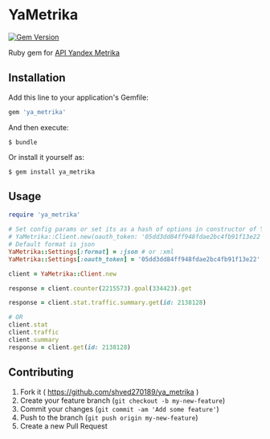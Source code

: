 # YaMetrika
[![Gem Version](https://badge.fury.io/rb/ya_metrika.svg)](http://badge.fury.io/rb/ya_metrika)

Ruby gem for [API Yandex Metrika](https://api.yandex.ru/metrika/)

## Installation

Add this line to your application's Gemfile:
```ruby
gem 'ya_metrika'
```
And then execute:
```console
$ bundle
```
Or install it yourself as:
```console
$ gem install ya_metrika
```

## Usage
```ruby
require 'ya_metrika'

# Set config params or set its as a hash of options in constructor of YaMetrika::Client
# YaMetrika::Client.new(oauth_token: '05dd3dd84ff948fdae2bc4fb91f13e22')
# Default format is json
YaMetrika::Settings[:format] = :json # or :xml
YaMetrika::Settings[:oauth_token] = '05dd3dd84ff948fdae2bc4fb91f13e22'

client = YaMetrika::Client.new

response = client.counter(2215573).goal(334423).get

response = client.stat.traffic.summary.get(id: 2138128)

# OR
client.stat
client.traffic
client.summary
response = client.get(id: 2138128)
```

## Contributing

1. Fork it ( https://github.com/shved270189/ya_metrika )
2. Create your feature branch (`git checkout -b my-new-feature`)
3. Commit your changes (`git commit -am 'Add some feature'`)
4. Push to the branch (`git push origin my-new-feature`)
5. Create a new Pull Request
